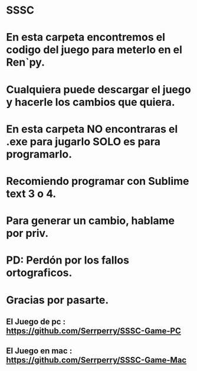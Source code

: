 # SSSC
# En esta carpeta encontremos el codigo del juego para meterlo en el Ren`py.
# Cualquiera puede descargar el juego y hacerle los cambios que quiera.
# En esta carpeta NO encontraras el .exe para jugarlo SOLO es para programarlo.
# 
# Recomiendo programar con Sublime text 3 o 4.
# Para generar un cambio, hablame por priv.
# PD: Perdón por los fallos ortograficos.
# Gracias por pasarte.
## El Juego de pc : https://github.com/Serrperry/SSSC-Game-PC
## El Juego en mac : https://github.com/Serrperry/SSSC-Game-Mac

